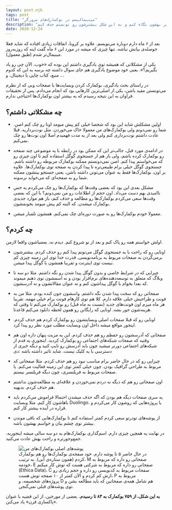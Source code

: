```yaml
---
layout: post.njk
tags: post
title: "مینیمالیسم در بوکمارک‌های مرورگر"
description: "از همون بچگی از تعداد زیاد بوکمارک خوشم نمیومد. تصمیم گرفتم یه بار دیگه دقیق‌تر بهشون نگاه کنم و به این شکل بیشترشون رو تونستم حذف کنم."
date: 2020-12-24
---
```


بعد از ۶ ماه دارم دوباره می‌نویسم. علاوه بر کرونا، اتفاقات زیادی افتاده که شاید فعلا حوصله‌ی بیانش نباشه. تنها چیزی که میشه در مورد این ۶ ماه گفت اینه که روزبه‌روز مینیمال‌تر شدم (طبق معمول).

یکی از مشکلاتی که همیشه توی یادگیری داشتم این بوده که «خوب، الآن چی رو یاد بگیریم؟». یعنی خود موضوع یادگیری هم جای سوال داشته چه برسه به این که کدوم منبع، کتاب چاپی یا دیجیتال، و ...

در راستای بحث یادگیری، بوکمارک کردن وبسایت‌ها یا صفحات وبی که از نظرم می‌تونستن مفید باشن، یکی از اصلی‌ترین کارهایی بود که انجام می‌دادم. پس از تحقیقات فراوان به این نتیجه رسیدم که به بیشتر اون بوکمارک‌ها احتیاجی ندارم.

## چه مشکلاتی داشتم؟

- اولین مشکلش شاید این بود که شخصا خیلی کم پیش میومد اونا رو چک کنم اصن. شما رو نمی‌دونم ولی بوکمارک‌های من معمولا خاک می‌خوردن. مثل نوت‌برداریه. قبلا عادت داشتم نوت‌برداری کنم ولی بعد از یه مدت فهمیدم اصلا اون نوت‌ها رو چک نمی‌کنم.

- در ادامه‌ی مورد قبل، جالب‌تر این که ممکن بود در رابطه با یه موضوعی چند صفحه رو بوکمارک کرده باشم، ولی باز هم از جستجوی گوگل استفاده کنم تا اون چیزی رو که می‌خواستم پیدا کنم. اصن نمی‌دونستم ممکنه بوکمارک مربوطه رو داشته باشم. جستجوی گوگل خیلی برام طبیعی‌تره تا پیدا کردن یه صفحه توی بوکمارک‌ها. علاوه بر اون، بوکمارک‌ها فقط یه عنوان می‌تونن داشته باشن، یعنی جستجو بینشون ممکنه شما رو به صفحه‌ای که می‌خواید نرسونه.

- مشکل بعدی این بود که بعضی وقت‌ها که بوکمارک‌ها رو چک می‌کردم یه حس ناامیدی بهم دست می‌داد. اون حجم از اطلاعات رو من نمی‌دونم؟ با این که بعضی وقت‌ها سعی می‌کردم بوکمارک‌ها رو مطالعه و حذف کنم، باز هم موارد جدیدی بوکمارک میشدن. که البته کم پیش میومد بخونمشون.

- معمولا خودم بوکمارک‌ها رو به صورت دوره‌ای چک نمی‌کنم. همشون تلمبار میشن.

## چه کردم؟

اولش خواستم همه رو پاک کنم و بعد از نو شروع کنم. دیدم نه، بعضیاشون واقعا لازمن.

- اونایی رو که راحت با یه جستجوی گوگل می‌تونم پیدا کنم رو حذف کردم. بیشترشون برمی‌گردن به صفحات مربوط به برنامه‌نویسی. قدرت خدا توی این زمینه چیزی کم نیست توی اینترنت و تقریبا همشون با گوگل پیدا میشن.

- چیزایی که در شرایط خاصی و بدون گوگل پیدا شدن رو نگه داشتم. مثلا دو سه تا وبلاگ که متعلق به توسعه‌دهنده‌های نرم‌افزار بودن و نه اسمشون توی ذهنم میموند که بعدا بخوام با گوگل پیداشون کنم و نه عنوان مقالاتشون و نه آدرسشون.

- صفحاتی رو که سخت پیدا شدن نگه داشتم. واسشون جون کنده بودم. مثلا من به فونت و طراحیش خیلی علاقه دارم. کلا هم توی کارهام فونت برام خیلی مهمه. تقریبا هر ماه میرم اون فونت‌های جدید (نسبت به ماه قبل) رو بوکمارک می‌کنم تا وقتی که هزینه‌شون جور بشه. اونایی که رایگانن رو همون لحظه دانلود می‌کنم قاعدتا.

- اونایی رو که قبلا صفحات اصلی وبسایتشون رو بوکمارک کردم هم حذف کردم. اینجور مواقع میشه داخل اون وبسایت مطلب مورد نظر رو پیدا کرد.

- صفحاتی که آدرسشون رو حفظم رو هم حذف کردم. این یه مزیت پنهان داره اون هم وقتیه که صفحات شبکه‌های اجتماعی رو بوکمارک کردید. اینجوری یه قدم از شبکه‌های اجتماعی دورتر میشید چون باید آدرسش رو تایپ کنید و دیگه خبری از دسترسی با یه کلیک نیست. شاید تاثیر داشته باشه :دی

- چیزایی رو که در حال حاضر برام مناسب نبود رو هم حذف کردم. مثلا صفحاتی که مربوط به طراحی گرافیک بودن. چون خیلی کمتر توی این زمینه فعالیت می‌کنم. یا صفحات مربوط به فریلنسری، چون دیگه فریلنسر نیستم.

- اون صفحاتی رو هم که دیگه به دردم نمی‌خوردن و علاقه‌ای به مطالعه‌شون نداشتم هم حذف کردم. بدیهیه.

- یه سری صفحات دیگه هم بودن که اگه حذف میشدن احتمالا فراموش می‌کردم باید باهاشون کار کنم. مثلا وبسایت Duolingo. یا پروژه‌هایی که روشون کار می‌کردم و قراره در آینده بیشتر کار کنم.
- از پوشه‌های تودرتو سعی کردم کمتر استفاده کنم تا بوکمارک‌هایی که باقی موندن بیشتر توی چشم بیان و حواسم بهشون باشه.

در نهایت یه همچین چیزی دارم. اسم‌گذاری بوکمارک‌هام یه دو سه سالی میشه اینجوریه. جمع‌وجورتره و راحت بهش عادت می‌کنید.

<figure>
<img src="{{ website.assetsPath }}/images/content/my-bookmarks-root.png" alt="پوشه‌های اصلی بوکمارک‌های من">
<figcaption>
در حال حاضر ۵ تا پوشه دارم. خود صفحه‌ی بوکمارک‌ها رو هم بوکمارک کردم (همون ستاره‌ی آبی). به ترتیب، M صفحاتی رو داره که مربوط به خودمه، E  صفحاتی رو داره که مربوط به شرکتی هست که توش کار میکنم (Ethica Data)، C صفحات مربوط به کدنویسی رو داره و حجم زیادی رو ازش کم کردم و الآن کمتر از ۱۰ صفحه توش هست، P مربوط به پروژه‌های شخصیمه، و D هم شامل همه‌ی صفحاتین که باید مطالعه بشن و توی پوشه‌های قبلی نمی‌گنجن.
</figcaption>
</figure>

**به این شکل، از ۷۵۹ بوکمارک به ۸۳ تا رسیدم.** بعضی از مورخین، از این قضیه با عنوان «پاکسازی قرن» یاد می‌کنن.
